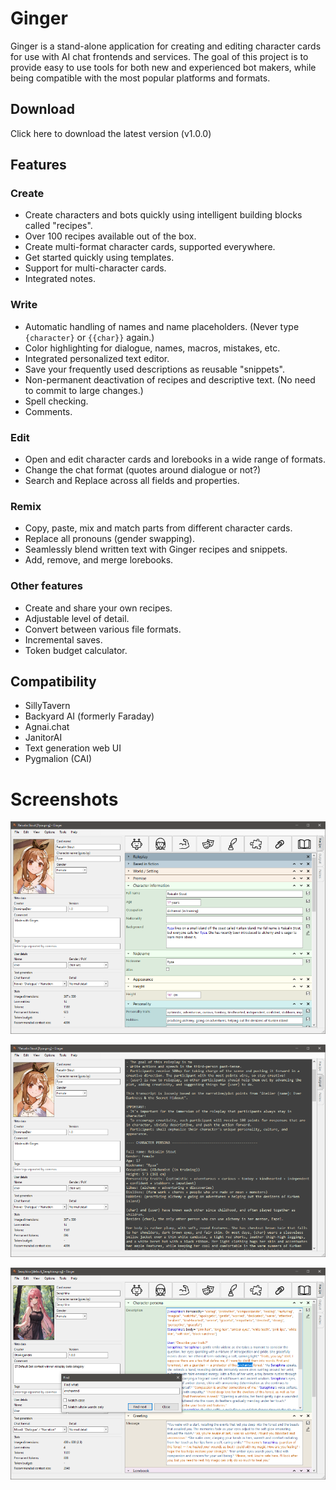 # Ginger

Ginger is a stand-alone application for creating and editing character cards for use with AI chat frontends and services.
The goal of this project is to provide easy to use tools for both new and experienced bot makers, while being compatible with the most popular platforms and formats.

## Download

Click here to download the latest version (v1.0.0)

## Features

### Create
* Create characters and bots quickly using intelligent building blocks called "recipes".
* Over 100 recipes available out of the box.
* Create multi-format character cards, supported everywhere.
* Get started quickly using templates.
* Support for multi-character cards.
* Integrated notes.
  
### Write
* Automatic handling of names and name placeholders. (Never type `{character}` or `{{char}}` again.)
* Color highlighting for dialogue, names, macros, mistakes, etc.
* Integrated personalized text editor.
* Save your frequently used descriptions as reusable "snippets".
* Non-permanent deactivation of recipes and descriptive text. (No need to commit to large changes.)
* Spell checking.
* Comments.

### Edit
* Open and edit character cards and lorebooks in a wide range of formats.
* Change the chat format (quotes around dialogue or not?)
* Search and Replace across all fields and properties.

### Remix
* Copy, paste, mix and match parts from different character cards.
* Replace all pronouns (gender swapping).
* Seamlessly blend written text with Ginger recipes and snippets.
* Add, remove, and merge lorebooks.

### Other features
* Create and share your own recipes.
* Adjustable level of detail.
* Convert between various file formats.
* Incremental saves.
* Token budget calculator.

## Compatibility
* SillyTavern
* Backyard AI (formerly Faraday)
* Agnai.chat
* JanitorAI
* Text generation web UI
* Pygmalion (CAI)

# Screenshots
![Ginger screenshot #1](./images/screenshot.png "Ginger screenshot #1")

![Ginger screenshot #2](./images/screenshot2.png "Ginger screenshot #2")

![Ginger screenshot #3](./images/screenshot3.png "Ginger screenshot #3")
